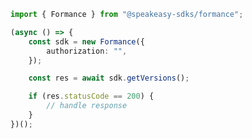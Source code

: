 <!-- Start SDK Example Usage -->
```typescript
import { Formance } from "@speakeasy-sdks/formance";

(async () => {
    const sdk = new Formance({
        authorization: "",
    });

    const res = await sdk.getVersions();

    if (res.statusCode == 200) {
        // handle response
    }
})();

```
<!-- End SDK Example Usage -->